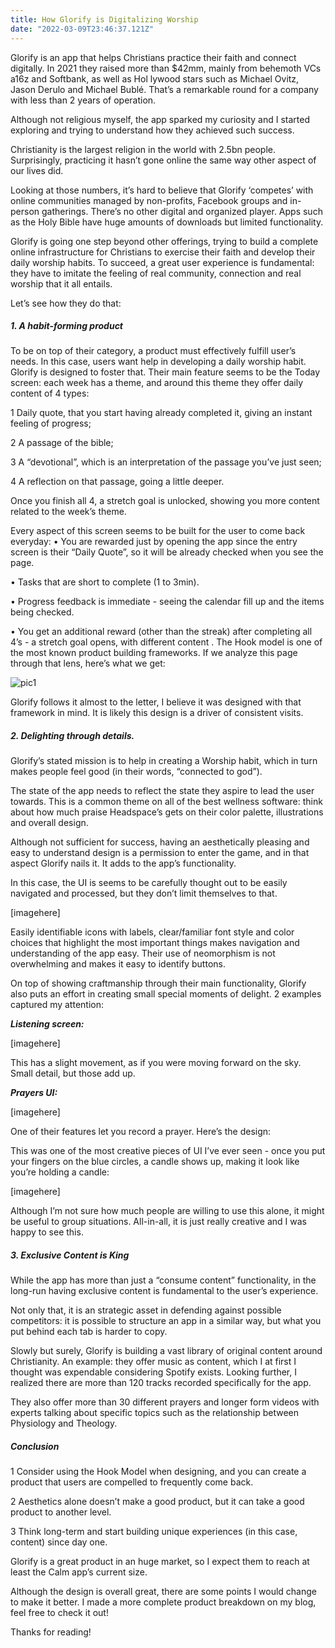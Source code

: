 ```yaml
---
title: How Glorify is Digitalizing Worship
date: "2022-03-09T23:46:37.121Z"
---
```


Glorify is an app that helps Christians practice their faith and connect digitally. In 2021 they raised more than $42mm, mainly from behemoth VCs a16z and Softbank, as well as Hol lywood stars such as Michael Ovitz, Jason Derulo and Michael Bublé. That’s a remarkable round for a company with less than 2 years of operation.

Although not religious myself, the app sparked my curiosity and I started exploring and trying to understand how they achieved such success.

Christianity is the largest religion in the world with 2.5bn people. Surprisingly, practicing it hasn’t gone online the same way other aspect of our lives did. 

Looking at those numbers, it’s hard to believe that Glorify ‘competes’ with online communities managed by non-profits, Facebook groups and in-person gatherings. There’s no other digital and organized player. Apps such as the Holy Bible have huge amounts of downloads but limited functionality. 

Glorify is going one step beyond other offerings, trying to build a complete online infrastructure for Christians to exercise their faith and develop their daily worship habits. To succeed, a great user experience is fundamental: they have to imitate the feeling of real community, connection and real worship that it all entails. 

Let’s see how they do that:

<Slider/>

##### 1.  A habit-forming product

To be on top of their category, a product must effectively fulfill user’s needs. In this case, users want help in developing a daily worship habit. Glorify is designed to foster that.
Their main feature seems to be the Today screen: each week has a theme, and around this theme they offer daily content of 4 types:

1 Daily quote, that you start having already completed it, giving an instant feeling of progress;

2 	A passage of the bible;

3	A “devotional”, which is an interpretation of the passage you’ve just seen;

4	A reflection on that passage, going a little deeper.

Once you finish all 4, a stretch goal is unlocked, showing you more content related to the week’s theme.

Every aspect of this screen seems to be built for the user to come back everyday:
•	You are rewarded just by opening the app since the entry screen is their “Daily Quote”, so it will be already checked when you see the page.

•	Tasks that are short to complete (1 to 3min).

•	Progress feedback is immediate - seeing the calendar fill up and the items being checked.

•	You get an additional reward (other than the streak) after completing all 4’s - a stretch goal opens, with different content
.
The Hook model is one of the most known product building frameworks. If we analyze this page through that lens, here’s what we get:

![pic1](/2ndimages/1glorybody.png)

Glorify follows it almost to the letter, I believe it was designed with that framework in mind. It is likely this design is a driver of consistent visits.

##### 2. Delighting through details.

Glorify’s stated mission is to help in creating a Worship habit, which in turn makes people feel good (in their words, “connected to god”). 

The state of the app needs to reflect the state they aspire to lead the user towards. This is a common theme on all of the best wellness software: think about how much praise Headspace’s gets on their color palette, illustrations and overall design. 

Although not sufficient for success, having an aesthetically pleasing and easy to understand design is a permission to enter the game, and in that aspect Glorify nails it. It adds to the app’s functionality.

In this case, the UI is seems to be carefully thought out to be easily navigated and processed, but they don’t limit themselves to that.

[imagehere]

Easily identifiable icons with labels, clear/familiar font style and color choices that highlight the most important things makes navigation and understanding of the app easy. Their use of neomorphism is not overwhelming and makes it easy to identify buttons. 

On top of showing craftmanship through their main functionality, Glorify also puts an effort in creating small special moments of delight. 2 examples captured my attention:

***Listening screen:*** 

[imagehere]

This has a slight movement, as if you were moving forward on the sky. Small detail, but those add up.

***Prayers UI:***

[imagehere]

One of their features let you record a prayer. Here’s the design:

This was one of the most creative pieces of UI I’ve ever seen - once you put your fingers on the blue circles, a candle shows up, making it look like you’re holding a candle: 

[imagehere]

Although I’m not sure how much people are willing to use this alone, it might be useful to group situations. All-in-all, it is just really creative and I was happy to see this. 

##### 3. **Exclusive Content is King**

While the app has more than just a “consume content” functionality, in the long-run having exclusive content is fundamental to the user’s experience. 

Not only that, it is an strategic asset in defending against possible competitors: it is possible to structure an app in a similar way, but what you put behind each tab is harder to copy. 

Slowly but surely, Glorify is building a vast library of original content around Christianity. An example: they offer music as content, which I at first I thought was expendable considering Spotify exists. Looking further, I realized there are more than 120 tracks recorded specifically for the app. 

They also offer more than 30 different prayers and longer form videos with experts talking about specific topics such as the relationship between Physiology and Theology. 


##### **Conclusion**

1 Consider using the Hook Model when designing, and you can create a product that users are compelled to frequently come back. 

2 Aesthetics alone doesn’t make a good product, but it can take a good product to another level.

3 Think long-term and start building unique experiences (in this case, content) since day one. 


Glorify is a great product in an huge market, so I expect them to reach at least the Calm app’s current size. 

Although the design is overall great, there are some points I would change to make it better. I made a more complete product breakdown on my blog, feel free to check it out!

Thanks for reading!